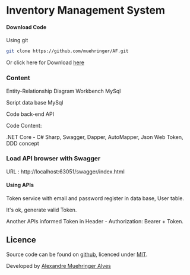 # Inventory Management System

#### Download Code

Using git

```bash
git clone https://github.com/muehringer/AF.git
```

Or click here for Download [here](https://github.com/muehringer/AF/archive/master.zip)


### Content

<p>Entity-Relationship Diagram Workbench MySql
<p>Script data base MySql
<p>Code back-end API
  
<p>Code Content:
<p>.NET Core - C# Sharp, Swagger, Dapper, AutoMapper, Json Web Token, DDD concept

### Load API browser with Swagger
  
<p> URL : http://localhost:63051/swagger/index.html

#### Using APIs

<p>Token service with email and password register in data base, User table.<br>
<p>It's ok, generate valid Token.<br>
<p>Another APIs informed Token in Header - Authorization:    Bearer + Token.
  

## Licence

Source code can be found on [github](https://github.com/georgeOsdDev/markdown-edit), licenced under [MIT](http://opensource.org/licenses/mit-license.php).

Developed by [Alexandre Muehringer Alves](https://github.com/muehringer)

